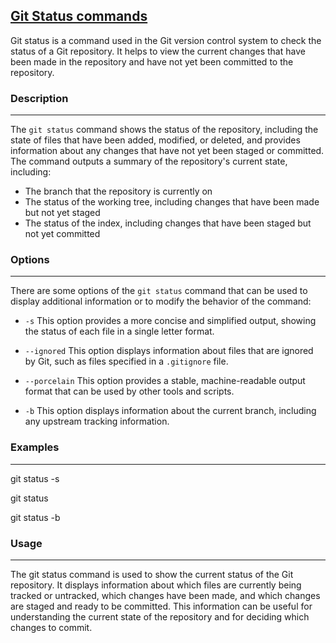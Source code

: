 ## <u> Git Status commands </u> 


Git status is a command used in the Git version control system to check the status of a Git repository. It helps to view the current changes that have been made in the repository and have not yet been committed to the repository.

### Description
---


The `git status` command shows the status of the repository, including the state of files that have been added, modified, or deleted, and provides information about any changes that have not yet been staged or committed. The command outputs a summary of the repository's current state, including:

- The branch that the repository is currently on
- The status of the working tree, including changes that have been made but not yet staged
- The status of the index, including changes that have been staged but not yet committed

### Options
---

There are some options of the `git status` command that can be used to display additional information or to modify the behavior of the command:

- `-s`
This option provides a more concise and simplified output, showing the status of each file in a single letter format.

- `--ignored`
This option displays information about files that are ignored by Git, such as files specified in a `.gitignore` file.

- `--porcelain`
This option provides a stable, machine-readable output format that can be used by other tools and scripts.

- `-b`
This option displays information about the current branch, including any upstream tracking information.

### Examples 
---

git status -s 

git status 

git status -b 

### Usage
---

The git status command is used to show the current status of the Git repository. It displays information about which files are currently being tracked or untracked, which changes have been made, and which changes are staged and ready to be committed. This information can be useful for understanding the current state of the repository and for deciding which changes to commit.